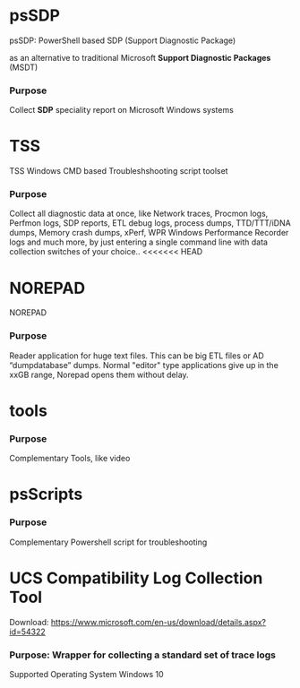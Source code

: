 # psSDP
psSDP: PowerShell based SDP (Support Diagnostic Package)

as an alternative to traditional Microsoft **Support Diagnostic Packages** (MSDT)
### Purpose
Collect **SDP** speciality report on Microsoft Windows systems

# TSS
TSS Windows CMD based Troubleshshooting script toolset 
### Purpose
Collect all diagnostic data at once, like Network traces, Procmon logs, Perfmon logs, SDP reports, ETL debug logs, process dumps, TTD/TTT/iDNA dumps, Memory crash dumps, xPerf, WPR Windows Performance Recorder logs and much more, by just entering a single command line with data collection switches of your choice..
<<<<<<< HEAD


# NOREPAD
NOREPAD
### Purpose 
Reader application for huge text files. This can be big ETL files or AD “dumpdatabase” dumps. Normal "editor" type applications give up in the xxGB range, Norepad opens them without delay.

# tools
### Purpose 
Complementary Tools, like video

# psScripts
### Purpose 
Complementary Powershell script for troubleshooting

# UCS Compatibility Log Collection Tool 
Download: https://www.microsoft.com/en-us/download/details.aspx?id=54322
### Purpose: Wrapper for collecting a standard set of trace logs 
Supported Operating System 
Windows 10 


